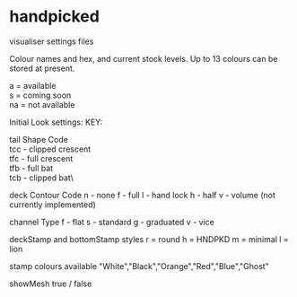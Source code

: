 # handpicked
visualiser settings files  

Colour names and hex, and current stock levels.  Up to 13 colours can be stored at present.

a = available  
s = coming soon  
na = not available

Initial Look settings:
KEY:

tail Shape Code\
tcc - clipped crescent\
tfc - full crescent\
tfb - full bat\
tcb - clipped bat\

deck Contour Code
  n - none
  f - full
  l - hand lock
  h - half
  v - volume (not currently implemented)

channel Type
  f - flat
  s - standard
  g - graduated
  v - vice

deckStamp and bottomStamp styles
  r = round
  h = HNDPKD
  m = minimal
  l = lion

stamp colours available
  "White","Black","Orange","Red","Blue","Ghost"

showMesh
  true / false
